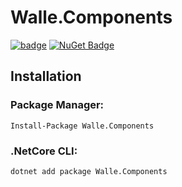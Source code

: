 # Walle.Components

[![badge](https://github.com/walle-work/Walle.Components/workflows/dotNetStandard/badge.svg)](https://github.com/walle-work/Walle.Components/actions/)
[![NuGet Badge](https://buildstats.info/nuget/Walle.Components)](https://www.nuget.org/packages/Walle.Components/)

## Installation

### Package Manager:

```
Install-Package Walle.Components  
```

### .NetCore CLI:

```
dotnet add package Walle.Components 
```

